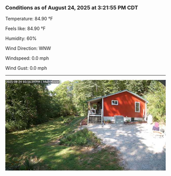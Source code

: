 ### Conditions as of August 24, 2025 at 3:21:55 PM CDT 

Temperature: 84.90 &deg;F

Feels like: 84.90 &deg;F

Humidity: 60%

Wind Direction: WNW

Windspeed: 0.0 mph

Wind Gust: 0.0 mph

---

<img src="./images/latest.jpeg"/>

